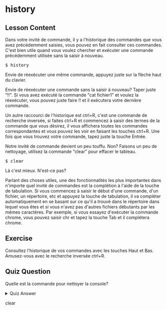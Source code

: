 # history

## Lesson Content

Dans votre invité de commande, il y a l'historique des commandes que vous avez précédemment saisies, vous pouvez en fait consulter ces commandes. C'est bien utile quand vous voulez chercher et exécuter une commande précédemment utilisée sans la saisir à nouveau.

<pre>$ history</pre>

Envie de réexécuter une même commande, appuyez juste sur la flèche haut du clavier.

Envie de réexécuter une commande sans la saisir à nouveau? Taper juste "!!". Si vous avez exécuté la commande "cat fichier1" et voulez la réexécuter, vous pouvez juste faire !! et il exécutera votre dernière commande. 

Un autre raccourci de l'historique est ctrl+R, c'est une commande de recherche inversée, si faites ctrl+R et commencez à saisir des termes de la commande que vous désirez, il vous affichera toutes les commandes correspondantes et vous pouvez les voir en faisant les touches ctrl+R. Une fois que vous trouvez votre commande, tapez juste la touche Entrée.

Notre invité de commande devient un peu touffu. Non? Faisons un peu de nettoyage, utilisez la commande "clear" pour effacer le tableau.

<pre>$ clear</pre>

Là c'est mieux. N'est-ce pas? 

Parlant des choses utiles, une des fonctionnalités les plus importantes dans n'importe quel invité de commandes est la complétion à l'aide de la touche de tabulation. Si vous commencez à saisir le début d'une commande, d'un fichier, un répertoire, etc et appuyez la touche de tabulation, il va compléter automatiquement en se basant sur ce qu'il a trouvé dans le répertoire dans lequel vous êtes et si vous n'avez pas d'autres fichiers débutants par les mêmes caractères. Par exemple, si vous essayez d'exécuter la commande chrome, vous pouvez saisir chr et tapez la touche Tab et il complétera chrome.

## Exercise

Consultez l'historique de vos commandes avec les touches Haut et Bas. Amusez-vous avec le recherche inversée ctrl+R.

## Quiz Question

Quelle est la commande pour nettoyer la console?

<details>
    <summary>Quiz Answer</summary>
</details>

clear
